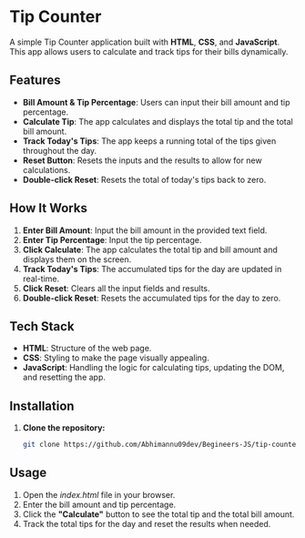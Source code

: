 # Tip Counter

A simple Tip Counter application built with **HTML**, **CSS**, and **JavaScript**. This app allows users to calculate and track tips for their bills dynamically.

## Features

- **Bill Amount & Tip Percentage**: Users can input their bill amount and tip percentage.
- **Calculate Tip**: The app calculates and displays the total tip and the total bill amount.
- **Track Today's Tips**: The app keeps a running total of the tips given throughout the day.
- **Reset Button**: Resets the inputs and the results to allow for new calculations.
- **Double-click Reset**: Resets the total of today's tips back to zero.

## How It Works

1. **Enter Bill Amount**: Input the bill amount in the provided text field.
2. **Enter Tip Percentage**: Input the tip percentage.
3. **Click Calculate**: The app calculates the total tip and bill amount and displays them on the screen.
4. **Track Today's Tips**: The accumulated tips for the day are updated in real-time.
5. **Click Reset**: Clears all the input fields and results.
6. **Double-click Reset**: Resets the accumulated tips for the day to zero.

## Tech Stack

- **HTML**: Structure of the web page.
- **CSS**: Styling to make the page visually appealing.
- **JavaScript**: Handling the logic for calculating tips, updating the DOM, and resetting the app.

## Installation

1. **Clone the repository:**
   ```bash
   git clone https://github.com/Abhimannu09dev/Begineers-JS/tip-counter.git
   
## Usage
1. Open the *index.html* file in your browser.
2. Enter the bill amount and tip percentage.
3. Click the **"Calculate"** button to see the total tip and the total bill amount.
4. Track the total tips for the day and reset the results when needed.
